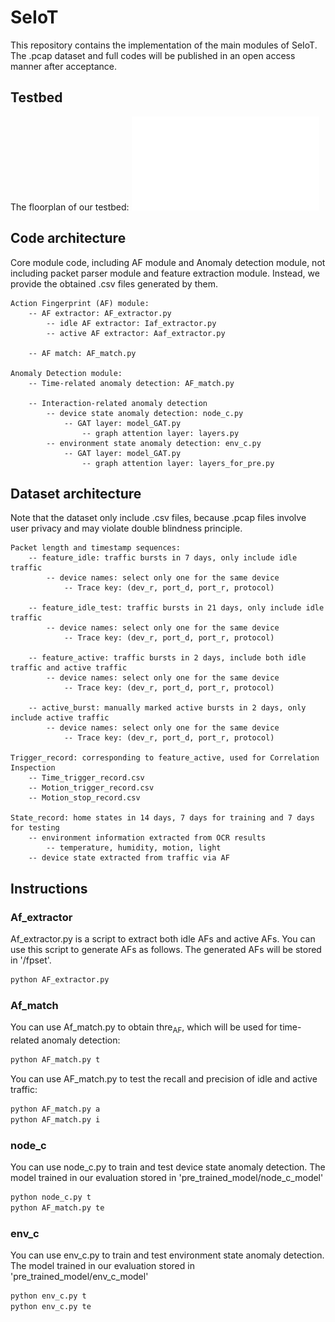 # SeIoT
This repository contains the implementation of the main modules of SeIoT. The .pcap dataset and full codes will be published in an open access manner after acceptance.

## Testbed
The floorplan of our testbed:
![contents](picture/floorplan.pdf)

## Code architecture
Core module code, including AF module and Anomaly detection module, not including packet parser module and feature extraction module. Instead, we provide the obtained .csv files generated by them.
```
Action Fingerprint (AF) module:
    -- AF extractor: AF_extractor.py
        -- idle AF extractor: Iaf_extractor.py
        -- active AF extractor: Aaf_extractor.py
        
    -- AF match: AF_match.py
    
Anomaly Detection module:
    -- Time-related anomaly detection: AF_match.py
    
    -- Interaction-related anomaly detection
        -- device state anomaly detection: node_c.py
            -- GAT layer: model_GAT.py
                -- graph attention layer: layers.py
        -- environment state anomaly detection: env_c.py
            -- GAT layer: model_GAT.py
                -- graph attention layer: layers_for_pre.py
```
## Dataset architecture
Note that the dataset only include .csv files, because .pcap files involve user privacy and may violate double blindness principle.
```
Packet length and timestamp sequences:
    -- feature_idle: traffic bursts in 7 days, only include idle traffic
        -- device names: select only one for the same device
            -- Trace key: (dev_r, port_d, port_r, protocol)
            
    -- feature_idle_test: traffic bursts in 21 days, only include idle traffic
        -- device names: select only one for the same device
            -- Trace key: (dev_r, port_d, port_r, protocol)
            
    -- feature_active: traffic bursts in 2 days, include both idle traffic and active traffic
        -- device names: select only one for the same device
            -- Trace key: (dev_r, port_d, port_r, protocol)
            
    -- active_burst: manually marked active bursts in 2 days, only include active traffic
        -- device names: select only one for the same device
            -- Trace key: (dev_r, port_d, port_r, protocol)
            
Trigger_record: corresponding to feature_active, used for Correlation Inspection
    -- Time_trigger_record.csv
    -- Motion_trigger_record.csv
    -- Motion_stop_record.csv
    
State_record: home states in 14 days, 7 days for training and 7 days for testing
    -- environment information extracted from OCR results
        -- temperature, humidity, motion, light
    -- device state extracted from traffic via AF
```
## Instructions

### Af_extractor
Af_extractor.py is a script to extract both idle AFs and active AFs. You can use this script to generate AFs as follows. The generated AFs will be stored in '/fpset'.
```sh
python AF_extractor.py
```

### Af_match
You can use Af_match.py to obtain thre<sub>AF</sub>, which will be used for time-related anomaly detection:
```sh
python AF_match.py t
```
You can use AF_match.py to test the recall and precision of idle and active traffic:
```sh
python AF_match.py a
python AF_match.py i
```

### node_c
You can use node_c.py to train and test device state anomaly detection. The model trained in our evaluation stored in 'pre_trained_model/node_c_model'
```sh
python node_c.py t
python AF_match.py te
```

### env_c
You can use env_c.py to train and test environment state anomaly detection. The model trained in our evaluation stored in 'pre_trained_model/env_c_model'
```sh
python env_c.py t
python env_c.py te
```

